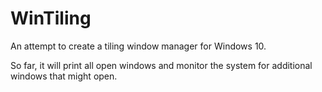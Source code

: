 # WinTiling

An attempt to create a tiling window manager for Windows 10.

So far, it will print all open windows and monitor the system for additional
windows that might open.